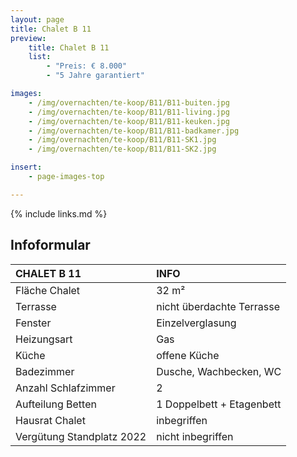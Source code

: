 ```yaml
---
layout: page
title: Chalet B 11
preview:
    title: Chalet B 11
    list:
        - "Preis: € 8.000"
        - "5 Jahre garantiert"

images:
    - /img/overnachten/te-koop/B11/B11-buiten.jpg
    - /img/overnachten/te-koop/B11/B11-living.jpg
    - /img/overnachten/te-koop/B11/B11-keuken.jpg
    - /img/overnachten/te-koop/B11/B11-badkamer.jpg
    - /img/overnachten/te-koop/B11/B11-SK1.jpg
    - /img/overnachten/te-koop/B11/B11-SK2.jpg

insert:
    - page-images-top

---
```


{% include links.md %}



## Infoformular

CHALET B 11                 | INFO        |
:---------------------------|:------------|
Fläche Chalet               |32 m²
Terrasse                    |nicht überdachte Terrasse  
Fenster                     |Einzelverglasung
Heizungsart                 |Gas
Küche                       |offene Küche
Badezimmer                  |Dusche, Wachbecken, WC
Anzahl Schlafzimmer         |2
Aufteilung Betten           |1 Doppelbett + Etagenbett
Hausrat Chalet              |inbegriffen
Vergütung Standplatz 2022   |nicht inbegriffen
